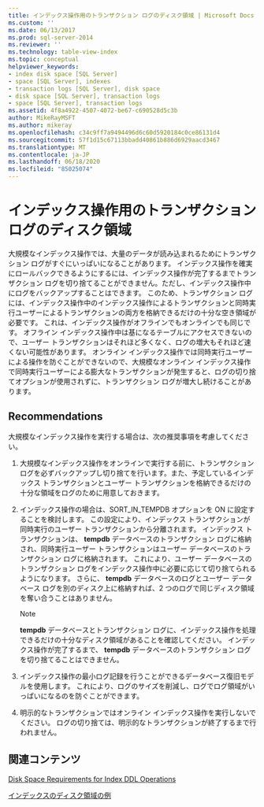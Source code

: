 ```yaml
---
title: インデックス操作用のトランザクション ログのディスク領域 | Microsoft Docs
ms.custom: ''
ms.date: 06/13/2017
ms.prod: sql-server-2014
ms.reviewer: ''
ms.technology: table-view-index
ms.topic: conceptual
helpviewer_keywords:
- index disk space [SQL Server]
- space [SQL Server], indexes
- transaction logs [SQL Server], disk space
- disk space [SQL Server], transaction logs
- space [SQL Server], transaction logs
ms.assetid: 4f8a4922-4507-4072-be67-c690528d5c3b
author: MikeRayMSFT
ms.author: mikeray
ms.openlocfilehash: c34c9ff7a9494496d6c60d5920184c0ce86131d4
ms.sourcegitcommit: 57f1d15c67113bbadd40861b886d6929aacd3467
ms.translationtype: MT
ms.contentlocale: ja-JP
ms.lasthandoff: 06/18/2020
ms.locfileid: "85025074"
---
```

# <a name="transaction-log-disk-space-for-index-operations"></a>インデックス操作用のトランザクション ログのディスク領域
  大規模なインデックス操作では、大量のデータが読み込まれるためにトランザクション ログがすぐにいっぱいになることがあります。 インデックス操作を確実にロールバックできるようにするには、インデックス操作が完了するまでトランザクション ログを切り捨てることができません。ただし、インデックス操作中にログをバックアップすることはできます。 このため、トランザクション ログには、インデックス操作中のインデックス操作によるトランザクションと同時実行ユーザーによるトランザクションの両方を格納できるだけの十分な空き領域が必要です。 これは、インデックス操作がオフラインでもオンラインでも同じです。 オフライン インデックス操作中は基になるテーブルにアクセスできないので、ユーザー トランザクションはそれほど多くなく、ログの増大もそれほど速くない可能性があります。 オンライン インデックス操作では同時実行ユーザーによる操作を防ぐことができないので、大規模なオンライン インデックス操作で同時実行ユーザーによる膨大なトランザクションが発生すると、ログの切り捨てオプションが使用されずに、トランザクション ログが増大し続けることがあります。  
  
## <a name="recommendations"></a>Recommendations  
 大規模なインデックス操作を実行する場合は、次の推奨事項を考慮してください。  
  
1.  大規模なインデックス操作をオンラインで実行する前に、トランザクション ログを必ずバックアップし切り捨てを行います。また、予定しているインデックス トランザクションとユーザー トランザクションを格納できるだけの十分な領域をログのために用意しておきます。  
  
2.  インデックス操作の場合は、SORT_IN_TEMPDB オプションを ON に設定することを検討します。 この設定により、インデックス トランザクションが同時実行のユーザー トランザクションから分離されます。 インデックス トランザクションは、 **tempdb** データベースのトランザクション ログに格納され、同時実行ユーザー トランザクションはユーザー データベースのトランザクション ログに格納されます。 これにより、ユーザー データベースのトランザクション ログをインデックス操作中に必要に応じて切り捨てられるようになります。 さらに、 **tempdb** データベースのログとユーザー データベース ログを別のディスク上に格納すれば、2 つのログで同じディスク領域を奪い合うことはありません。  
  
    > [!NOTE]  
    >  **tempdb** データベースとトランザクション ログに、インデックス操作を処理できるだけの十分なディスク領域があることを確認してください。 インデックス操作が完了するまで、 **tempdb** データベースのトランザクション ログを切り捨てることはできません。  
  
3.  インデックス操作の最小ログ記録を行うことができるデータベース復旧モデルを使用します。 これにより、ログのサイズを削減し、ログでログ領域がいっぱいになるのを防ぐことができます。  
  
4.  明示的なトランザクションではオンライン インデックス操作を実行しないでください。 ログの切り捨ては、明示的なトランザクションが終了するまで行われません。  
  
## <a name="related-content"></a>関連コンテンツ  
 [Disk Space Requirements for Index DDL Operations](disk-space-requirements-for-index-ddl-operations.md)  
  
 [インデックスのディスク領域の例](index-disk-space-example.md)  
  
  
